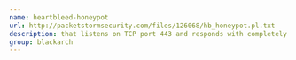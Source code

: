 ```yaml
---
name: heartbleed-honeypot
url: http://packetstormsecurity.com/files/126068/hb_honeypot.pl.txt
description: that listens on TCP port 443 and responds with completely bogus SSL heartbeat responses, unless it detects the start of a byte pattern similar to that used in Jared Stafford's URL : http://packetstormsecurity.com/files/126068/hb_honeypot.pl.txt Groups : blackarch blackarch-honeypot
group: blackarch
---
```

